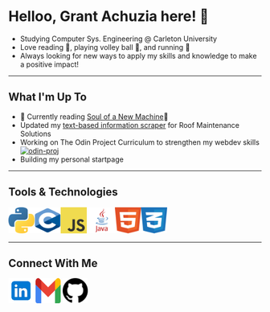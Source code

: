 # Helloo, Grant Achuzia here! 👋
- Studying Computer Sys. Engineering @ Carleton University 
- Love reading 📘, playing volley ball 🏐, and  running 👟
- Always looking for new ways to apply my skills and knowledge to make a positive impact! 


---

## What I'm Up To

- 📖 Currently reading [Soul of a New Machine](https://en.wikipedia.org/wiki/The_Soul_of_a_New_Machine)📖 
- Updated my [text-based information scraper](https://github.com/GAchuzia/info-grabber) for Roof Maintenance Solutions  
- Working on The Odin Project Curriculum to strengthen my webdev skills
[![odin-proj](https://svg.bookmark.style/api?url=https://github.com/GAchuzia/odin-project&mode=dark&style=horizontal)](https://github.com/GAchuzia/odin-project)
- Building my personal startpage

---
## Tools & Technologies <br>

<img height="52" width="52" src="media/python.svg"/><img height="52" width="52" src="media/c.svg"/><img height="52" width="52" src="media/javascript.svg"/> <img height="52" width="52" src="media/java.svg"/><img height="52" width="52" src="media/html5.svg"/><img height="52" width="52" src="media/css3.svg"/>

---

## Connect With Me 

[<img src="media\linkedin icon.svg" width="50" height="50">](https://www.linkedin.com/in/grant-achuzia-8259251b8/)
[<img src="media\Gmail icon.svg" width="50" height="50">](mailto:achuziaduby@gmail.com)
[<img src="media\github icon.svg" width="50" height="50">](https://github.com/GAchuzia)

<!---
GAchuzia/GAchuzia is a ✨ special ✨ repository because its `README.md` (this file) appears on your GitHub profile.
You can click the Preview link to take a look at your changes.
--->
